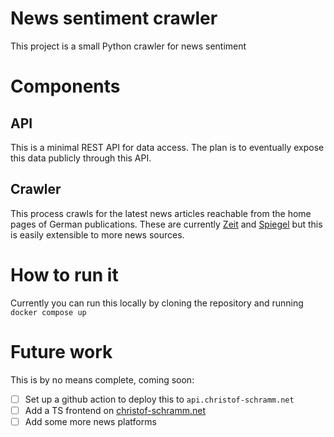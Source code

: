 # News sentiment crawler

This project is a small Python crawler for news sentiment

# Components

## API

This is a minimal REST API for data access. The plan is to eventually expose
this data publicly through this API.

## Crawler

This process crawls for the latest news articles reachable from the home pages of
German publications. These are currently [Zeit](https://zeit.de) and
[Spiegel](https://spiegel.de) but this is easily extensible to more news
sources.

# How to run it

Currently you can run this locally by cloning the repository and running `docker compose up`

# Future work

This is by no means complete, coming soon:

- [ ] Set up a github action to deploy this to `api.christof-schramm.net`
- [ ] Add a TS frontend on [christof-schramm.net](https://christof-schramm.net)
- [ ] Add some more news platforms
